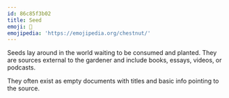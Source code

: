 ```yaml
---
id: 86c85f3b02
title: Seed
emoji: 🌰
emojipedia: 'https://emojipedia.org/chestnut/'
---
```


Seeds lay around in the world waiting to be consumed and planted. They are sources external to the gardener and include books, essays, videos, or podcasts.

They often exist as empty documents with titles and basic info pointing to the source.
